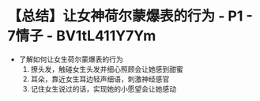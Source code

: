 # 【总结】让女神荷尔蒙爆表的行为 - P1 - 7情子 - BV1tL411Y7Ym

-   了解如何让女生荷尔蒙爆表的行为
    1.  撩头发，触碰女生头发并细心照顾会让她感到甜蜜
    2.  耳朵，靠近女生耳边轻声细语，刺激神经感官
    3.  记住女生说过的话，实现她的小愿望会让她感动
